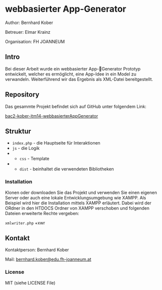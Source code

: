 # webbasierter App-Generator


Author: Bernhard Kober

Betreuer: Elmar Krainz

Organisation: FH JOANNEUM

## Intro

Bei dieser Arbeit wurde ein webbasierter App-Generator Prototyp entwickelt, welcher es ermöglicht, eine App-Idee in ein Model zu verwandeln. Weiterführend wir das Ergebnis als XML-Datei bereitgestellt.

## Repository

Das gesammte Projekt befindet sich auf GitHub unter folgendem Link:

<a href="https://github.com/p4nd4s/webbasierterAppGenerator">bac2-kober-itm14-webbasierterAppGenerator</a>

## Struktur

* `index.php` 	- die Hauptseite für Interaktionen
* `js`			 	- die Logik
* * `css` 		- Template
* * `dist` 		- beinhaltet die verwendeten Bibliotheken


### Installation

Klonen oder downloaden Sie das Projekt und verwenden Sie einen eigenen Server oder auch eine lokale Entwicklungsumgebung wie XAMPP. Als Beispiel wird hier die Installation mittels XAMPP erläutert. Dabei wird der ORdner in den HTDOCS Ordner von XAMPP verschoben und folgenden Dateien erweiterte Rechte vergeben:

`xmlwriter.php` +xwr


## Kontakt

Kontaktperson: Bernhard Kober

Mail: bernhard.kober@edu.fh-joanneum.at 

### License

MIT (siehe LICENSE File)
